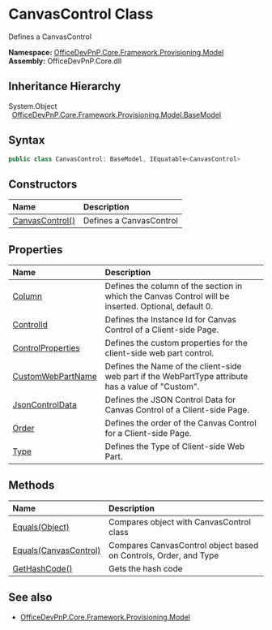 # CanvasControl Class
 Defines a CanvasControl   

**Namespace:** [OfficeDevPnP.Core.Framework.Provisioning.Model](OfficeDevPnP.Core.Framework.Provisioning.Model.md)  
**Assembly:** OfficeDevPnP.Core.dll  
## Inheritance Hierarchy
System.Object  
&ensp;[OfficeDevPnP.Core.Framework.Provisioning.Model.BaseModel](OfficeDevPnP.Core.Framework.Provisioning.Model.BaseModel.md)  
## Syntax
```C#
public class CanvasControl: BaseModel, IEquatable<CanvasControl>
```
## Constructors
|**Name**|**Description**|
|:-----|:-----|
| [CanvasControl()](OfficeDevPnP.Core.Framework.Provisioning.Model.CanvasControl.ctor1.md) |  Defines a CanvasControl 
## Properties
|**Name**|**Description**|
|:-----|:-----|
| [Column](OfficeDevPnP.Core.Framework.Provisioning.Model.CanvasControl.Column.md) | Defines the column of the section in which the Canvas Control will be inserted. Optional, default 0.
| [ControlId](OfficeDevPnP.Core.Framework.Provisioning.Model.CanvasControl.ControlId.md) | Defines the Instance Id for Canvas Control of a Client-side Page.
| [ControlProperties](OfficeDevPnP.Core.Framework.Provisioning.Model.CanvasControl.ControlProperties.md) | Defines the custom properties for the client-side web part control.
| [CustomWebPartName](OfficeDevPnP.Core.Framework.Provisioning.Model.CanvasControl.CustomWebPartName.md) | Defines the Name of the client-side web part if the WebPartType attribute has a value of "Custom".
| [JsonControlData](OfficeDevPnP.Core.Framework.Provisioning.Model.CanvasControl.JsonControlData.md) | Defines the JSON Control Data for Canvas Control of a Client-side Page.
| [Order](OfficeDevPnP.Core.Framework.Provisioning.Model.CanvasControl.Order.md) | Defines the order of the Canvas Control for a Client-side Page.
| [Type](OfficeDevPnP.Core.Framework.Provisioning.Model.CanvasControl.Type.md) | Defines the Type of Client-side Web Part.
## Methods
|**Name**|**Description**|
|:-----|:-----|
| [Equals(Object)](OfficeDevPnP.Core.Framework.Provisioning.Model.CanvasControl.3520ddbb.md) | Compares object with CanvasControl class
| [Equals(CanvasControl)](OfficeDevPnP.Core.Framework.Provisioning.Model.CanvasControl.e6fde902.md) | Compares CanvasControl object based on Controls, Order, and Type
| [GetHashCode()](OfficeDevPnP.Core.Framework.Provisioning.Model.CanvasControl.1c6872bd.md) | Gets the hash code
## See also
- [OfficeDevPnP.Core.Framework.Provisioning.Model](OfficeDevPnP.Core.Framework.Provisioning.Model.md)
